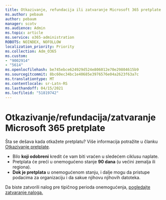 ```yaml
---
title: Otkazivanje, refundacija ili zatvaranje Microsoft 365 pretplate
ms.author: pebaum
author: pebaum
manager: scotv
ms.audience: Admin
ms.topic: article
ms.service: o365-administration
ROBOTS: NOINDEX, NOFOLLOW
localization_priority: Priority
ms.collection: Adm_O365
ms.custom:
- "9002914"
- "5614"
ms.openlocfilehash: be745ebce624929d524e806012e70e29804615b9
ms.sourcegitcommit: 8bc60ec34bc1e40685e3976576e04a2623f63a7c
ms.translationtype: MT
ms.contentlocale: sr-Latn-RS
ms.lasthandoff: 04/15/2021
ms.locfileid: "51819742"
---
```

# <a name="cancelrefundclose-your-microsoft-365-subscription"></a>Otkazivanje/refundacija/zatvaranje Microsoft 365 pretplate

Šta se dešava kada otkažete pretplatu? Više informacija potražite u članku [Otkazivanje pretplate](https://docs.microsoft.com/microsoft-365/commerce/subscriptions/cancel-your-subscription?view=o365-worldwide).

- Bilo **koji odobreni** kredit će vam biti vraćen u sledećem ciklusu naplate.
- Pretplata će preći u onemogućeno stanje **90 dana** (u većini zemalja ili regiona).
- **Dok je pretplata** u onemogućenom stanju, i dalje mogu da pristupe podacima za organizaciju i da sakue njihovu njihovih datoteka.

Da biste zatvorili nalog pre tipičnog perioda onemogućenja, [pogledajte zatvaranje naloga.](https://docs.microsoft.com/microsoft-365/commerce/close-your-account?view=o365-worldwide)
